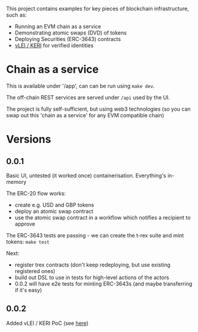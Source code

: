 This project contains examples for key pieces of blockchain infrastructure, such as:

 * Running an EVM chain as a service
 * Demonstrating atomic swaps (DVD) of tokens 
 * Deploying Securities (ERC-3643) contracts
 * [vLEI / KERI](https://aaronp.github.io/chain-as-a-service/vlei/about.html) for verified identities

# Chain as a service

This is available under '/app', can can be run using `make dev`.

The off-chain REST services are served under `/api` used by the UI.

The project is fully self-sufficient, but using web3 technologies (so you can swap out this 'chain as a service' for any EVM compatible chain)


# Versions

## 0.0.1

Basic UI, untested (it worked once) containerisation. Everything's in-memory

The ERC-20 flow works:
 * create e.g. USD and GBP tokens
 * deploy an atomic swap contract
 * use the atomic swap contract in a workflow which notifies a recipient to approve

The ERC-3643 tests are passing - we can create the t-rex suite and mint tokens:
`make test`

Next:
 * register trex contracts (don't keep redeploying, but use existing registered ones)
 * build out DSL to use in tests for high-level actions of the actors
 * 0.0.2 will have e2e tests for minting ERC-3643s (and maybe transferring if it's easy)

## 0.0.2

Added vLEI / KERI PoC
(see [here](https://aaronp.github.io/chain-as-a-service/vlei/about.html))